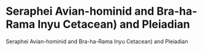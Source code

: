 # Seraphei Avian-hominid and Bra-ha-Rama Inyu Cetacean) and Pleiadian

Seraphei Avian-hominid and Bra-ha-Rama Inyu Cetacean) and Pleiadian